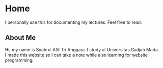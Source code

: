 # Home

I personally use this for documenting my lectures. Feel free to read.

## About Me

Hi, my name is Syahrul Afif Tri Anggara.
I study at Universitas Gadjah Mada.
I made this website so I can take a note while also learning for website programming.
